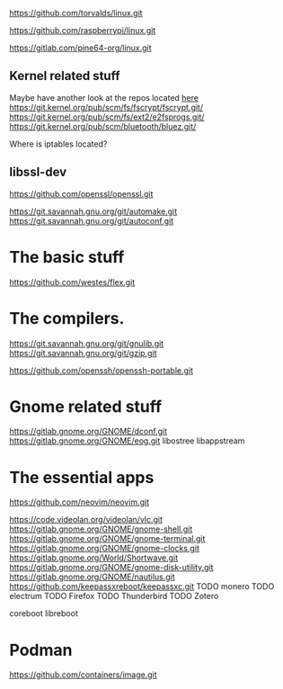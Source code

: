https://github.com/torvalds/linux.git

https://github.com/raspberrypi/linux.git
<!-- Branch for pinephone is pine64-kernel-ubports -->
https://gitlab.com/pine64-org/linux.git
<!-- TODO add the version of the kernel for Librem5? -->

## Kernel related stuff
Maybe have another look at the repos located [here](https://git.kernel.org/)
https://git.kernel.org/pub/scm/fs/fscrypt/fscrypt.git/
https://git.kernel.org/pub/scm/fs/ext2/e2fsprogs.git/
https://git.kernel.org/pub/scm/bluetooth/bluez.git/

Where is iptables located?

## libssl-dev
https://github.com/openssl/openssl.git

https://git.savannah.gnu.org/git/automake.git
https://git.savannah.gnu.org/git/autoconf.git

<!-- TODO M4 -->
<!-- TODO help2man -->

# The basic stuff
https://github.com/westes/flex.git

# The compilers.
https://git.savannah.gnu.org/git/gnulib.git
https://git.savannah.gnu.org/git/gzip.git

<!-- Is ssh-agent generated from that repo?? -->
https://github.com/openssh/openssh-portable.git

# Gnome related stuff
https://gitlab.gnome.org/GNOME/dconf.git
https://gitlab.gnome.org/GNOME/eog.git
libostree
libappstream

# The essential apps
https://github.com/neovim/neovim.git
<!-- TODO add the nvim plugins I use -->

<!-- TODO mfa-agent -->

<!-- TODO the yubikey cli and gui apps -->

<!-- TODO the `top` software, where is it?? -->

https://code.videolan.org/videolan/vlc.git
https://gitlab.gnome.org/GNOME/gnome-shell.git
https://gitlab.gnome.org/GNOME/gnome-terminal.git
https://gitlab.gnome.org/GNOME/gnome-clocks.git
https://gitlab.gnome.org/World/Shortwave.git
https://gitlab.gnome.org/GNOME/gnome-disk-utility.git
https://gitlab.gnome.org/GNOME/nautilus.git
https://github.com/keepassxreboot/keepassxc.git
TODO monero
TODO electrum
TODO Firefox
TODO Thunderbird
TODO Zotero

coreboot
libreboot

# Podman
https://github.com/containers/image.git
